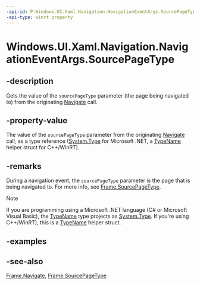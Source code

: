 ```yaml
---
-api-id: P:Windows.UI.Xaml.Navigation.NavigationEventArgs.SourcePageType
-api-type: winrt property
---
```


<!-- Property syntax
public Windows.UI.Xaml.Interop.TypeName SourcePageType { get; }
-->

# Windows.UI.Xaml.Navigation.NavigationEventArgs.SourcePageType

## -description

Gets the value of the `sourcePageType` parameter (the page being navigated to) from the originating [Navigate](/uwp/api/windows.ui.xaml.controls.frame.navigate) call.

## -property-value

The value of the `sourcePageType` parameter from the originating [Navigate](/uwp/api/windows.ui.xaml.controls.frame.navigate) call, as a type reference ([System.Type](/dotnet/api/system.type?view=dotnet-uwp-10.0&preserve-view=true) for Microsoft .NET, a [TypeName](/uwp/api/windows.ui.xaml.interop.typename) helper struct for C++/WinRT).

## -remarks

During a navigation event, the `sourcePageType` parameter is the page that is being navigated to. For more info, see [Frame.SourcePageType](/uwp/api/windows.ui.xaml.controls.frame.sourcepagetype).

> [!NOTE]
> If you are programming using a Microsoft .NET language (C# or Microsoft Visual Basic), the [TypeName](/uwp/api/windows.ui.xaml.interop.typename) type projects as [System.Type](/dotnet/api/system.type?view=dotnet-uwp-10.0&preserve-view=true). If you're using C++/WinRT), this is a [TypeName](/uwp/api/windows.ui.xaml.interop.typename) helper struct.

## -examples

## -see-also

[Frame.Navigate](/uwp/api/windows.ui.xaml.controls.frame.navigate), [Frame.SourcePageType](/uwp/api/windows.ui.xaml.controls.frame.sourcepagetype)
